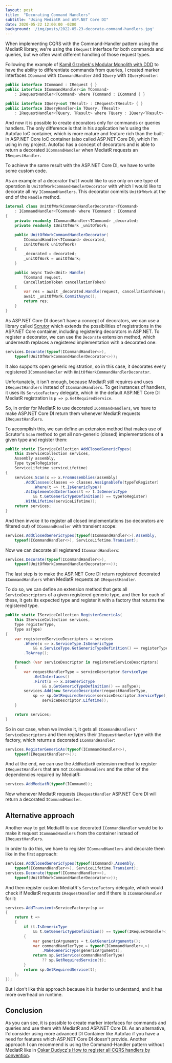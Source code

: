 ```yaml
---
layout: post
title:  "Decorating Command Handlers"
subtitle: "Using MediatR and ASP.NET Core DI"
date: 2020-05-22 12:00:00 -0200
background: '/img/posts/2022-05-23-decorate-command-handlers.jpg'
---
```


When implementing CQRS with the Command-Handler pattern using the MediatR library, we're using the `IRequest` interface for both commands and queries, but we often want different handling of those request types.

Following the example of [Kamil Grzybek's Modular Monolith with DDD](https://github.com/kgrzybek/modular-monolith-with-ddd) to have the ability to differentiate commands from queries, I created marker interfaces `ICommand` with `ICommandHandler` and `IQuery` with `IQueryHandler`:
```c#
public interface ICommand : IRequest { }
public interface ICommandHandler<in TCommand>
    : IRequestHandler<TCommand> where TCommand : ICommand { }

public interface IQuery<out TResult> : IRequest<TResult> { }
public interface IQueryHandler<in TQuery, TResult>
    : IRequestHandler<TQuery, TResult> where TQuery : IQuery<TResult> { }
```
And now it is possible to create decorators only for commands or queries handlers. The only difference is that in his application he's using the Autofac IoC container, which is more mature and feature rich than the built-in ASP.NET Core IoC container (also called ASP.NET Core DI), which I'm using in my project. Autofac has a concept of decorators and is able to return a decorated `ICommandHandler` when MediatR requests an `IRequestHandler`.

To achieve the same result with the ASP.NET Core DI, we have to write some custom code.

As an example of a decorator that I would like to use only on one type of operation is `UnitOfWorkCommandHandlerDecorator` with which I would like to decorate all my `ICommandHandlers`. This decorator commits `UnitOfWork` at the end of the `Handle` method. 

```c#
internal class UnitOfWorkCommandHandlerDecorator<TCommand>
    : ICommandHandler<TCommand> where TCommand : ICommand
{
    private readonly ICommandHandler<TCommand> _decorated;
    private readonly IUnitOfWork _unitOfWork; 

    public UnitOfWorkCommandHandlerDecorator(
        ICommandHandler<TCommand> decorated,
        IUnitOfWork unitOfWork)
    {
        _decorated = decorated;
        _unitOfWork = unitOfWork;
    }

    public async Task<Unit> Handle(
        TCommand request,
        CancellationToken cancellationToken)
    {
        var res = await _decorated.Handle(request, cancellationToken);
        await _unitOfWork.CommitAsync();
        return res;
    }
}
```

As ASP.NET Core DI doesn't have a concept of decorators, we can use a library called [Scrutor](https://github.com/khellang/Scrutor) which extends the possibilities of registrations in the ASP.NET Core container, including registering decorators in ASP.NET. To register a decorator, we can use the `Decorate` extension method, which underneath replaces a registered implementation with a decorated one:
```c#
services.Decorate(typeof(ICommandHandler<>),
    typeof(UnitOfWorkCommandHandlerDecorator<>));
```
It also supports open generic registration, so in this case, it decorates every registered `ICommandHandler` with `UnitOfWorkCommandHandlerDecorator`.

Unfortunately, it isn't enough, because MediatR still requires and uses `IRequestHandlers` instead of `ICommandHandlers`. To get instances of handlers, it uses its `ServiceFactory` delegate, which in the default ASP.NET Core DI MediatR registration is `p => p.GetRequiredService`.

So, in order for MediatR to use decorated `ICommandHandlers`, we have to make ASP.NET Core DI return them whenever MediatR requests `IRequestHandlers`.

To accomplish this, we can define an extension method that makes use of Scrutor's `Scan` method to get all non-generic (closed) implementations of a given type and register them:
```c#
public static IServiceCollection AddClosedGenericTypes(
    this IServiceCollection services,
    Assembly assembly,
    Type typeToRegister,
    ServiceLifetime serviceLifetime)
{
    services.Scan(x => x.FromAssemblies(assembly)
        .AddClasses(classes => classes.AssignableTo(typeToRegister)
            .Where(t => !t.IsGenericType))
        .AsImplementedInterfaces(t => t.IsGenericType
            && t.GetGenericTypeDefinition() == typeToRegister)
        .WithLifetime(serviceLifetime));
    return services;
}
```

And then invoke it to register all closed implementations (so decorators are filtered out) of `ICommandHandler` with transient scope:
```c#
services.AddClosedGenericTypes(typeof(ICommandHandler<>).Assembly,
    typeof(ICommandHandler<>), ServiceLifetime.Transient);
```

Now we can decorate all registered `ICommandHandlers`:
```c#
services.Decorate(typeof(ICommandHandler<>),
    typeof(UnitOfWorkCommandHandlerDecorator<>));
```

The last step is to make the ASP.NET Core DI return registered decorated `ICommandHandlers` when MediatR requests an `IRequestHandler`.

To do so, we can define an extension method that gets all `ServiceDescriptors` of a given registered generic type, and then for each of these, it gets its expected type and register it with a factory that returns the registered type.
```c#
public static IServiceCollection RegisterGenericAs(
    this IServiceCollection services,
    Type registerType,
    Type asType)
{
    var registeredServiceDescriptors = services
        .Where(x => x.ServiceType.IsGenericType
            && x.ServiceType.GetGenericTypeDefinition() == registerType)
        .ToArray();

    foreach (var serviceDescriptor in registeredServiceDescriptors)
    {
        var requestHandlerType = serviceDescriptor.ServiceType
            .GetInterfaces()
            .First(x => x.IsGenericType
                && x.GetGenericTypeDefinition() == asType);
        services.Add(new ServiceDescriptor(requestHandlerType,
            sp => sp.GetRequiredService(serviceDescriptor.ServiceType),
                serviceDescriptor.Lifetime));
    }

    return services;
}
```

So in our case, when we invoke it, it gets all `ICommandHandlers'` `ServiceDescriptors` and then registers their `IRequestHandler` type with the factory, which returns a decorated `ICommandHandler`:
```c#
services.RegisterGenericAs(typeof(ICommandHandler<>),
    typeof(IRequestHandler<>));
```

And at the end, we can use the `AddMediatR` extension method to register `IRequestHandlers` that are not `ICommandHandlers` and the other of the dependencies required by MediatR:
```c#
services.AddMediatR(typeof(ICommand));
```

Now whenever MediatR requests `IRequestHandler` ASP.NET Core DI will return a decorated `ICommandHandler`.

## Alternative approach
Another way to get MediatR to use decorated `ICommandHandler` would be to make it request `ICommandHandlers` from the container instead of `IRequestHandlers`.

In order to do this, we have to register `ICommandHandlers` and decorate them like in the first approach:
```c#
services.AddClosedGenericTypes(typeof(ICommand).Assembly,
    typeof(ICommandHandler<>), ServiceLifetime.Transient);
services.Decorate(typeof(ICommandHandler<>),
    typeof(UnitOfWorkCommandHandlerDecorator<>));
```

And then register custom MediatR's `ServiceFactory` delegate, which would check if MediatR requests `IRequestHandler` and if there is `ICommandHandler` for it:
```c#
services.AddTransient<ServiceFactory>(sp =>
{
    return t =>
    {
        if (t.IsGenericType
            && t.GetGenericTypeDefinition() == typeof(IRequestHandler<,>))
        {
            var genericArguments = t.GetGenericArguments();
            var commandHandlerType = typeof(ICommandHandler<,>)
                .MakeGenericType(genericArguments);
            return sp.GetService(commandHandlerType)
                ?? sp.GetRequiredService(t);
        }
        return sp.GetRequiredService(t);
    };
});
```

But I don't like this approach because it is harder to understand, and it has more overhead on runtime.

## Conclusion
As you can see, it is possible to create marker interfaces for commands and queries and use them with MediatR and ASP.NET Core DI. As an alternative, I'd consider using more advanced DI Container like Autofac if you have a need for features which ASP.NET Core DI doesn't provide. Another approach I can recommend is using the Command-Handler pattern without MediatR like in [Oskar Dudycz's How to register all CQRS handlers by convention](https://event-driven.io/en/how_to_register_all_mediatr_handlers_by_convention/).